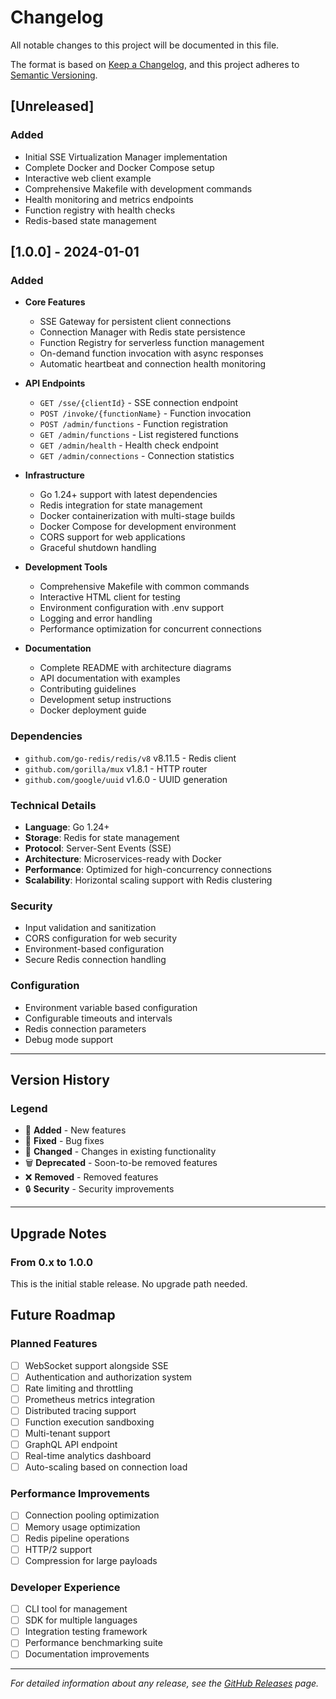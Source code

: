 # Changelog

All notable changes to this project will be documented in this file.

The format is based on [Keep a Changelog](https://keepachangelog.com/en/1.0.0/),
and this project adheres to [Semantic Versioning](https://semver.org/spec/v2.0.0.html).

## [Unreleased]

### Added
- Initial SSE Virtualization Manager implementation
- Complete Docker and Docker Compose setup
- Interactive web client example
- Comprehensive Makefile with development commands
- Health monitoring and metrics endpoints
- Function registry with health checks
- Redis-based state management

## [1.0.0] - 2024-01-01

### Added
- **Core Features**
  - SSE Gateway for persistent client connections
  - Connection Manager with Redis state persistence
  - Function Registry for serverless function management
  - On-demand function invocation with async responses
  - Automatic heartbeat and connection health monitoring
  
- **API Endpoints**
  - `GET /sse/{clientId}` - SSE connection endpoint
  - `POST /invoke/{functionName}` - Function invocation
  - `POST /admin/functions` - Function registration
  - `GET /admin/functions` - List registered functions
  - `GET /admin/health` - Health check endpoint
  - `GET /admin/connections` - Connection statistics

- **Infrastructure**
  - Go 1.24+ support with latest dependencies
  - Redis integration for state management
  - Docker containerization with multi-stage builds
  - Docker Compose for development environment
  - CORS support for web applications
  - Graceful shutdown handling

- **Development Tools**
  - Comprehensive Makefile with common commands
  - Interactive HTML client for testing
  - Environment configuration with .env support
  - Logging and error handling
  - Performance optimization for concurrent connections

- **Documentation**
  - Complete README with architecture diagrams
  - API documentation with examples
  - Contributing guidelines
  - Development setup instructions
  - Docker deployment guide

### Dependencies
- `github.com/go-redis/redis/v8` v8.11.5 - Redis client
- `github.com/gorilla/mux` v1.8.1 - HTTP router
- `github.com/google/uuid` v1.6.0 - UUID generation

### Technical Details
- **Language**: Go 1.24+
- **Storage**: Redis for state management
- **Protocol**: Server-Sent Events (SSE)
- **Architecture**: Microservices-ready with Docker
- **Performance**: Optimized for high-concurrency connections
- **Scalability**: Horizontal scaling support with Redis clustering

### Security
- Input validation and sanitization
- CORS configuration for web security
- Environment-based configuration
- Secure Redis connection handling

### Configuration
- Environment variable based configuration
- Configurable timeouts and intervals
- Redis connection parameters
- Debug mode support

---

## Version History

### Legend
- 🎉 **Added** - New features
- 🐛 **Fixed** - Bug fixes  
- 🔄 **Changed** - Changes in existing functionality
- 🗑️ **Deprecated** - Soon-to-be removed features
- ❌ **Removed** - Removed features
- 🔒 **Security** - Security improvements

---

## Upgrade Notes

### From 0.x to 1.0.0
This is the initial stable release. No upgrade path needed.

## Future Roadmap

### Planned Features
- [ ] WebSocket support alongside SSE
- [ ] Authentication and authorization system  
- [ ] Rate limiting and throttling
- [ ] Prometheus metrics integration
- [ ] Distributed tracing support
- [ ] Function execution sandboxing
- [ ] Multi-tenant support
- [ ] GraphQL API endpoint
- [ ] Real-time analytics dashboard
- [ ] Auto-scaling based on connection load

### Performance Improvements
- [ ] Connection pooling optimization
- [ ] Memory usage optimization
- [ ] Redis pipeline operations
- [ ] HTTP/2 support
- [ ] Compression for large payloads

### Developer Experience
- [ ] CLI tool for management
- [ ] SDK for multiple languages
- [ ] Integration testing framework
- [ ] Performance benchmarking suite
- [ ] Documentation improvements

---

*For detailed information about any release, see the [GitHub Releases](https://github.com/yourusername/sse-virtualization-manager/releases) page.*
